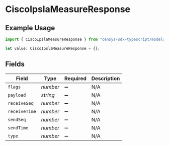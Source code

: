 # CiscoIpslaMeasureResponse

## Example Usage

```typescript
import { CiscoIpslaMeasureResponse } from "censys-sdk-typescript/models/components";

let value: CiscoIpslaMeasureResponse = {};
```

## Fields

| Field              | Type               | Required           | Description        |
| ------------------ | ------------------ | ------------------ | ------------------ |
| `flags`            | *number*           | :heavy_minus_sign: | N/A                |
| `payload`          | *string*           | :heavy_minus_sign: | N/A                |
| `receiveSeq`       | *number*           | :heavy_minus_sign: | N/A                |
| `receiveTime`      | *number*           | :heavy_minus_sign: | N/A                |
| `sendSeq`          | *number*           | :heavy_minus_sign: | N/A                |
| `sendTime`         | *number*           | :heavy_minus_sign: | N/A                |
| `type`             | *number*           | :heavy_minus_sign: | N/A                |